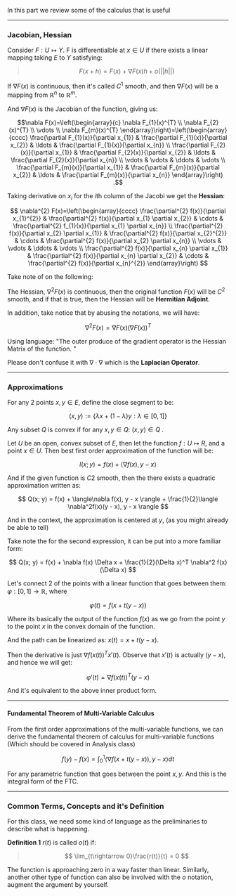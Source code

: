 In this part we review some of the calculus that is useful 


---

### Jacobian, Hessian

Consider $F: U \mapsto Y$. F is differentialble at $x\in U$ if there exists a linear mapping taking $E$ to $Y$ satisfying: 

> $$
> F(x+ h) = F(x) + \nabla F(x)h+o(||h||)
> $$

If $\nabla F(x)$ is continuous, then it's called $C^1$ smooth, and then $\nabla F(x)$ will be a mapping from $\mathbb{R}^n$ to $\mathbb{R}^m$. 

And $\nabla F(x)$ is the Jacobian of the function, giving us: 

$$\nabla F(x)=\left(\begin{array}{c}
\nabla F_{1}(x)^{T} \\
\nabla F_{2}(x)^{T} \\
\vdots \\
\nabla F_{m}(x)^{T}
\end{array}\right)=\left(\begin{array}{cccc}
\frac{\partial F_{1}(x)}{\partial x_{1}} & \frac{\partial F_{1}(x)}{\partial x_{2}} & \ldots & \frac{\partial F_{1}(x)}{\partial x_{n}} \\
\frac{\partial F_{2}(x)}{\partial x_{1}} & \frac{\partial F_{2}(x)}{\partial x_{2}} & \ldots & \frac{\partial F_{2}(x)}{\partial x_{n}} \\
\vdots & \vdots & \ddots & \vdots \\
\frac{\partial F_{m}(x)}{\partial x_{1}} & \frac{\partial F_{m}(x)}{\partial x_{2}} & \ldots & \frac{\partial F_{m}(x)}{\partial x_{n}}
\end{array}\right) .$$

Taking derivative on $x_i$ for the $i$th column of the Jacobi we get the **Hessian**: 

$$
\nabla^{2} F(x)=\left(\begin{array}{cccc}
\frac{\partial^{2} f(x)}{\partial x_{1}^{2}} & \frac{\partial^{2} f(x)}{\partial x_{1} \partial x_{2}} & \cdots & \frac{\partial^{2} f_{1}(x)}{\partial x_{1} \partial x_{n}} \\
\frac{\partial^{2} f(x)}{\partial x_{2} \partial x_{1}} & \frac{\partial^{2} f(x)}{\partial x_{2}^{2}} & \cdots & \frac{\partial^{2} f(x)}{\partial x_{2} \partial x_{n}} \\
\vdots & \vdots & \ddots & \vdots \\
\frac{\partial^{2} f(x)}{\partial x_{n} \partial x_{1}} & \frac{\partial^{2} f(x)}{\partial x_{n} \partial x_{2}} & \cdots & \frac{\partial^{2} f(x)}{\partial x_{n}^{2}}
\end{array}\right)
$$

Take note of on the following: 

The Hessian, $\nabla^2 F(x)$ is continuous, then the original function $F(x)$ will be $C^2$ smooth, and if that is true, then the Hessian will be **Hermitian Adjoint**. 

In addition, take notice that by abusing the notations, we will have: 

$$
\nabla^2 F(x) = \nabla F(x) (\nabla F(x))^T
$$

Using language: "The outer produce of the gradient operator is the Hessian Matrix of the function. "

Please don't confuse it with $\nabla\cdot\nabla$ which is the **Laplacian Operator**. 

---

### Approximations

For any 2 points $x,y\in E$, define the close segment to be: 

$$
(x, y) := \{
	\lambda x + (1 - \lambda)y: \lambda \in[0, 1]
\}
$$

Any subset $Q$ is convex if for any $x,y\in Q$: $(x, y) \in Q$ . 

Let $U$ be an open, convex subset of $E$, then let the function $f: U\mapsto R$, and a point $x\in U$. Then best first order approximation of the function will be: 

$$
l(x; y) = f(x) + \langle \nabla f(x), y - x\rangle 
$$

And if the given function is $C2$ smooth, then the there exists a quadratic approximation written as: 

$$
Q(x; y) = f(x) + \langle\nabla f(x), y - x \rangle + \frac{1}{2}\langle 
	\nabla^2f(x)(y - x), y - x
\rangle
$$

And in the context, the approximation is centered at $y$, (as you might already be able to tell)

Take note the for the second expression, it can be put into a more familiar form: 

$$
Q(x; y)  = f(x) + \nabla f(x) \Delta x + \frac{1}{2}(\Delta x)^T \nabla^2 f(x)(\Delta x)
$$
 
Let's connect 2 of the points with a linear function that goes between them: $\varphi: [0, 1] \rightarrow \mathbb{R}$, where 

$$
\varphi(t) = f(x + t(y-x))
$$

Where its basically the output of the function $f(x)$ as we go from the point $y$ to the point $x$ in the convex domain of the function. 

And the path can be linearized as: $x(t) = x + t(y - x)$. 

Then the derivative is just $\nabla f(x(t))^Tx'(t)$. Observe that $x'(t)$ is actually $(y - x)$, and hence we will get: 

$$
\varphi' (t) = \nabla f(x(t))^T(y - x)
$$

And it's equivalent to the above inner product form. 

---
#### Fundamental Theorem of Multi-Variable Calculus
From the first order approximations of the multi-variable functions, we can derive the fundamental theorem of calculus for multi-variable functions (Which should be covered in Analysis class)

$$
f(y) - f(x) = \int_{0}^1 
\langle 
\nabla f(x + t(y - x)), y - x
\rangle dt
$$

For any parametric function that goes between the point $x, y$. And this is the integral form of the FTC. 

---
### Common Terms, Concepts and it's Definition 
For this class, we need some kind of language as the preliminaries to describe what is happening. 


**Definition 1**
$r(t)$ is called $o(t)$ if: 
> $$
> \lim_{t\rightarrow 0}\frac{r(t)}{t} = 0
> $$

The function is approaching zero in a way faster than linear. Similarly, another other type of function can also be involved with the $o$ notation, augment the argument by yourself. 


